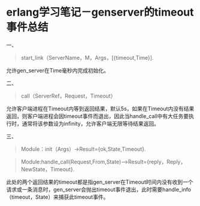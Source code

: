 erlang学习笔记－genserver的timeout事件总结
===

一、
> start_link（ServerName，M，Args，[{timeout,Time}].

允许gen_server在Time毫秒内完成初始化。

二、
> call（ServerRef，Request，Timeout）

允许客户端进程在Timeout内等到返回结果，默认5s，如果在Timeout内没有结果返回，则客户端进程会因timeout事件而退出，因此当handle_call中有大任务要执行时，通常将该参数设为infinity，允许客户端无限等待结果返回。

三、
>Module：init（Args）->Result={ok,State,Timeout}.

>Module:handle_call(Request,From,State)—>Result={reply，Reply，NewState，Timeout}.

此处的两个返回结果的timeout都是指gen_server在Timeout时间内没有收到一个请求或一条消息时，gen_server会抛出timeout事件退出，此时需要handle_info（timeout，State）来捕获此timeout事件。